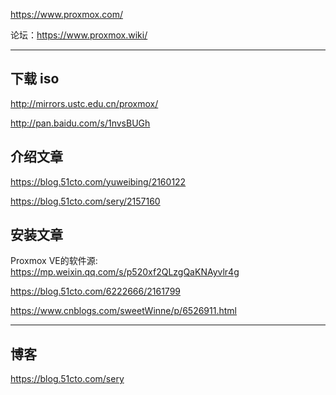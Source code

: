 https://www.proxmox.com/

论坛：https://www.proxmox.wiki/


---

## 下载 iso

http://mirrors.ustc.edu.cn/proxmox/

http://pan.baidu.com/s/1nvsBUGh

## 介绍文章

https://blog.51cto.com/yuweibing/2160122

https://blog.51cto.com/sery/2157160

## 安装文章

Proxmox VE的软件源: https://mp.weixin.qq.com/s/p520xf2QLzgQaKNAyvlr4g

https://blog.51cto.com/6222666/2161799

https://www.cnblogs.com/sweetWinne/p/6526911.html

---

## 博客

https://blog.51cto.com/sery